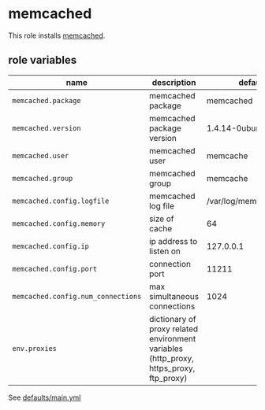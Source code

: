 # memcached

This role installs [memcached](http://memcached.org).

## role variables

|name|description|default|
|----|-----------|-------|
|`memcached.package`|memcached package|memcached|
|`memcached.version`|memcached package version|1.4.14-0ubuntu1|
|`memcached.user`|memcached user|memcache|
|`memcached.group`|memcached group|memcache|
|`memcached.config.logfile`|memcached log file|/var/log/memcached.log|
|`memcached.config.memory`|size of cache|64|
|`memcached.config.ip`|ip address to listen on|127.0.0.1|
|`memcached.config.port`|connection port|11211|
|`memcached.config.num_connections`|max simultaneous connections|1024|
|`env.proxies`|dictionary of proxy related environment variables (http_proxy, https_proxy, ftp_proxy)||

See [defaults/main.yml](https://github.com/ryankanno/ansible-roles/blob/master/memcached/defaults/main.yml)
